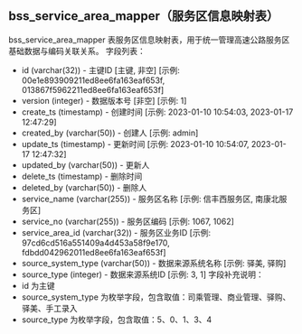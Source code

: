 ## bss_service_area_mapper（服务区信息映射表）
bss_service_area_mapper 表服务区信息映射表，用于统一管理高速公路服务区基础数据与编码关联关系。
字段列表：
- id (varchar(32)) - 主键ID [主键, 非空] [示例: 00e1e893909211ed8ee6fa163eaf653f, 013867f5962211ed8ee6fa163eaf653f]
- version (integer) - 数据版本号 [非空] [示例: 1]
- create_ts (timestamp) - 创建时间 [示例: 2023-01-10 10:54:03, 2023-01-17 12:47:29]
- created_by (varchar(50)) - 创建人 [示例: admin]
- update_ts (timestamp) - 更新时间 [示例: 2023-01-10 10:54:07, 2023-01-17 12:47:32]
- updated_by (varchar(50)) - 更新人
- delete_ts (timestamp) - 删除时间
- deleted_by (varchar(50)) - 删除人
- service_name (varchar(255)) - 服务区名称 [示例: 信丰西服务区, 南康北服务区]
- service_no (varchar(255)) - 服务区编码 [示例: 1067, 1062]
- service_area_id (varchar(32)) - 服务区业务ID [示例: 97cd6cd516a551409a4d453a58f9e170, fdbdd042962011ed8ee6fa163eaf653f]
- source_system_type (varchar(50)) - 数据来源系统名称 [示例: 驿美, 驿购]
- source_type (integer) - 数据来源系统ID [示例: 3, 1]
字段补充说明：
- id 为主键
- source_system_type 为枚举字段，包含取值：司乘管理、商业管理、驿购、驿美、手工录入
- source_type 为枚举字段，包含取值：5、0、1、3、4